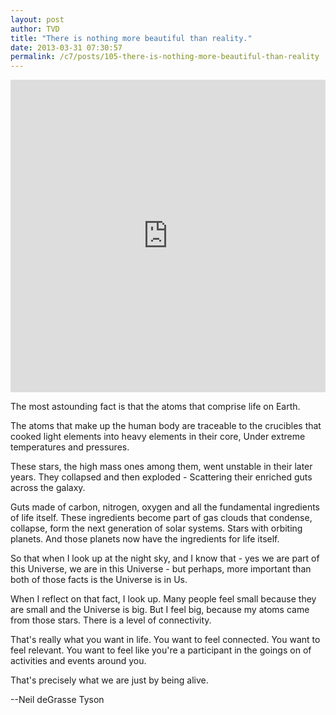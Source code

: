 ```yaml
---
layout: post
author: TVD
title: "There is nothing more beautiful than reality."
date: 2013-03-31 07:30:57
permalink: /c7/posts/105-there-is-nothing-more-beautiful-than-reality
---
```


<iframe width="100%" height="500" src="http://www.youtube.com/embed/9D05ej8u-gU" frameborder="0" allowfullscreen></iframe>

The most astounding fact is that the atoms that comprise life on Earth.

The atoms that make up the human body are traceable to the crucibles that cooked light elements into heavy elements in their core, Under extreme temperatures and pressures.

These stars, the high mass ones among them, went unstable in their later years. They collapsed and then exploded - Scattering their enriched guts across the galaxy.

Guts made of carbon, nitrogen, oxygen and all the fundamental ingredients of life itself. These ingredients become part of gas clouds that condense, collapse, form the next generation of solar systems. Stars with orbiting planets. And those planets now have the ingredients for life itself.

So that when I look up at the night sky, and I know that - yes we are part of this Universe, we are in this Universe - but perhaps, more important than both of those facts is the Universe is in Us.

When I reflect on that fact, I look up. Many people feel small because they are small and the Universe is big. But I feel big, because my atoms came from those stars. There is a level of connectivity.

That's really what you want in life. You want to feel connected. You want to feel relevant. You want to feel like you're a participant in the goings on of activities and events around you. 

That's precisely what we are just by being alive.

--Neil deGrasse Tyson
